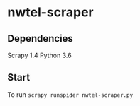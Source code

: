 # nwtel-scraper
## Dependencies
Scrapy 1.4
Python 3.6
## Start
To run ```scrapy runspider nwtel-scraper.py```
